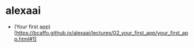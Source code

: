 # alexaai

* (Your first app)[https://bcaffo.github.io/alexaai/lectures/02_your_first_app/your_first_app.html#1]